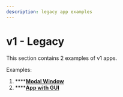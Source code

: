 ```yaml
---
description: legacy app examples
---
```


# v1 - Legacy

This section contains 2 examples of v1 apps.

Examples:

1. ****[**Modal Window**](example-1.-v1-modal-window.md)
2. ****[**App with GUI**](example-2.-v1-app-with-gui.md)
